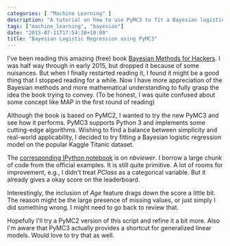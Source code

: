 ```yaml
---
categories: [ "Machine Learning" ]
description: "A tutorial on how to use PyMC3 to fit a Bayesian logistic regression model on the Kaggle Titanic dataset."
tags: ["machine_learning", "bayesian"]
date: "2015-07-11T17:54:38+10:00"
title: "Bayesian Logistic Regression using PyMC3"
---
```


I've been reading this amazing (free) book [Bayesian Methods for Hackers](https://github.com/CamDavidsonPilon/Probabilistic-Programming-and-Bayesian-Methods-for-Hackers). I was half way through in early 2015, but dropped it because of some nuisances. But when I finally restarted reading it, I found it might be a good thing that I stopped reading for a while. Now I have more appreciation of the Bayesian methods and more mathematical understanding to fully grasp the idea the book trying to convey. (To be honest, I was quite confused about some concept like MAP in the first round of reading)

Although the book is based on PyMC2, I wanted to try the new PyMC3 and see how it performs. PyMC3 supports Python 3 and implements some cutting-edge algorithms. Wishing to find a balance between simplicity and real-world applicability, I decided to try fitting a Bayesian logistic regression model on the popular Kaggle Titanic dataset.

The [corresponding IPython notebook](http://nbviewer.ipython.org/gist/ceshine/c9a4308384e744f062f5) is on _nbviewer_. I borrow a large chunk of code from the official examples. It is still quite primitive. A lot of rooms for improvement, e.g., I didn't treat _PClass_ as a categorical variable. But it already gives a okay score on the leaderboard.

Interestingly, the inclusion of _Age_ feature drags down the score a little bit. The reason might be the large presence of missing values, or just simply I did something wrong. I might need to go back to review that.

Hopefully I'll try a PyMC2 version of this script and refine it a bit more. Also I'm aware that PyMC3 actually provides a shortcut for generalized linear models. Would love to try that as well.
